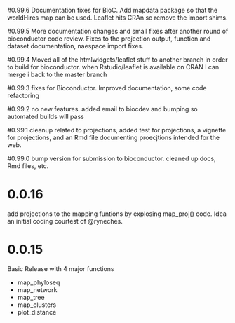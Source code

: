 #0.99.6
Documentation fixes for BioC. Add mapdata package so that the worldHires map can be used. Leaflet hits CRAn so remove the import shims.

#0.99.5
More documentation changes and small fixes after another round of bioconductor code review.
Fixes to the projection output, function and dataset documentation, naespace import fixes.

#0.99.4
Moved all of the htmlwidgets/leaflet stuff to another branch in order to build for bioconductor.
when Rstudio/leaflet is available on CRAN I can merge i back to the master branch

#0.99.3
fixes for Bioconductor. Improved documentation, some code refactoring

#0.99.2
no new features. added email to biocdev and bumping so automated builds will pass

#0.99.1
cleanup related to projections, added test for projections, 
a vignette for projections, and an Rmd file documenting proecjtions intended for the web.

#0.99.0
bump version for submission to bioconductor. cleaned up docs, Rmd files, etc.

# 0.0.16
add projections to the mapping funtions by explosing map_proj() code.
Idea an initial coding courtest of @ryneches.

# 0.0.15
Basic Release with 4 major functions
- map_phyloseq
- map_network
- map_tree
- map_clusters
- plot_distance